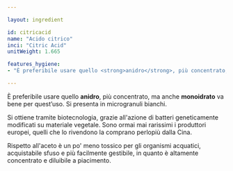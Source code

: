 ```yaml
---

layout: ingredient

id: citricacid
name: "Acido citrico"
inci: "Citric Acid"
unitWeight: 1.665

features_hygiene:
- "È preferibile usare quello <strong>anidro</strong>, più concentrato, ma anche <strong>monoidrato</strong> va bene per quest'uso. Si presenta in microgranuli bianchi."

---
```

È preferibile usare quello <strong>anidro</strong>, più concentrato, ma anche <strong>monoidrato</strong> va bene per quest’uso. Si presenta in microgranuli bianchi.

Si ottiene tramite biotecnologia, grazie all'azione di batteri geneticamente modificati su materiale vegetale. Sono ormai mai rarissimi i produttori europei, quelli che lo rivendono la comprano perlopiù dalla Cina.

Rispetto all'aceto è un po' meno tossico per gli organismi acquatici, acquistabile sfuso e più facilmente gestibile, in quanto è altamente concentrato e diluibile a piacimento.